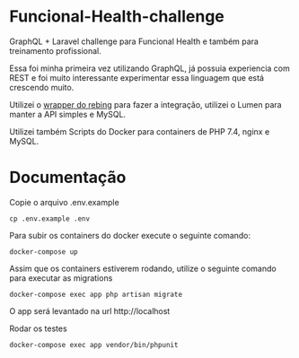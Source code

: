 # Funcional-Health-challenge

GraphQL + Laravel challenge para Funcional Health e também para treinamento profissional.

Essa foi minha primeira vez utilizando GraphQL, já possuia experiencia com REST e foi muito interessante experimentar essa linguagem que está crescendo muito. 

Utilizei o [wrapper do rebing](https://github.com/rebing/graphql-laravel) para fazer a integração, utilizei o Lumen para manter a API simples e MySQL.

Utilizei também Scripts do Docker para containers de PHP 7.4, nginx e MySQL. 


# Documentação

Copie o arquivo .env.example
```
cp .env.example .env
```

Para subir os containers do docker execute o seguinte comando:
```
docker-compose up
```

Assim que os containers estiverem rodando, utilize o seguinte comando para executar as migrations
```
docker-compose exec app php artisan migrate
```
O app será levantado na url http://localhost

Rodar os testes
```
docker-compose exec app vendor/bin/phpunit
```
